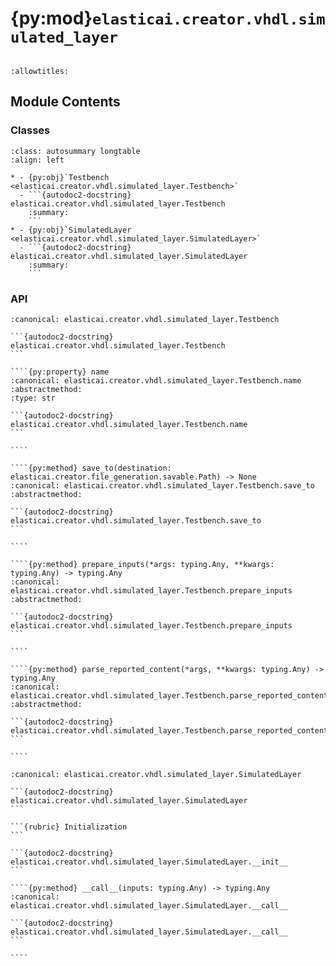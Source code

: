 # {py:mod}`elasticai.creator.vhdl.simulated_layer`

```{py:module} elasticai.creator.vhdl.simulated_layer
```

```{autodoc2-docstring} elasticai.creator.vhdl.simulated_layer
:allowtitles:
```

## Module Contents

### Classes

````{list-table}
:class: autosummary longtable
:align: left

* - {py:obj}`Testbench <elasticai.creator.vhdl.simulated_layer.Testbench>`
  - ```{autodoc2-docstring} elasticai.creator.vhdl.simulated_layer.Testbench
    :summary:
    ```
* - {py:obj}`SimulatedLayer <elasticai.creator.vhdl.simulated_layer.SimulatedLayer>`
  - ```{autodoc2-docstring} elasticai.creator.vhdl.simulated_layer.SimulatedLayer
    :summary:
    ```
````

### API

`````{py:class} Testbench
:canonical: elasticai.creator.vhdl.simulated_layer.Testbench

```{autodoc2-docstring} elasticai.creator.vhdl.simulated_layer.Testbench
```

````{py:property} name
:canonical: elasticai.creator.vhdl.simulated_layer.Testbench.name
:abstractmethod:
:type: str

```{autodoc2-docstring} elasticai.creator.vhdl.simulated_layer.Testbench.name
```

````

````{py:method} save_to(destination: elasticai.creator.file_generation.savable.Path) -> None
:canonical: elasticai.creator.vhdl.simulated_layer.Testbench.save_to
:abstractmethod:

```{autodoc2-docstring} elasticai.creator.vhdl.simulated_layer.Testbench.save_to
```

````

````{py:method} prepare_inputs(*args: typing.Any, **kwargs: typing.Any) -> typing.Any
:canonical: elasticai.creator.vhdl.simulated_layer.Testbench.prepare_inputs
:abstractmethod:

```{autodoc2-docstring} elasticai.creator.vhdl.simulated_layer.Testbench.prepare_inputs
```

````

````{py:method} parse_reported_content(*args, **kwargs: typing.Any) -> typing.Any
:canonical: elasticai.creator.vhdl.simulated_layer.Testbench.parse_reported_content
:abstractmethod:

```{autodoc2-docstring} elasticai.creator.vhdl.simulated_layer.Testbench.parse_reported_content
```

````

`````

`````{py:class} SimulatedLayer(testbench: elasticai.creator.vhdl.simulated_layer.Testbench, simulator_constructor, working_dir: str | pathlib.Path)
:canonical: elasticai.creator.vhdl.simulated_layer.SimulatedLayer

```{autodoc2-docstring} elasticai.creator.vhdl.simulated_layer.SimulatedLayer
```

```{rubric} Initialization
```

```{autodoc2-docstring} elasticai.creator.vhdl.simulated_layer.SimulatedLayer.__init__
```

````{py:method} __call__(inputs: typing.Any) -> typing.Any
:canonical: elasticai.creator.vhdl.simulated_layer.SimulatedLayer.__call__

```{autodoc2-docstring} elasticai.creator.vhdl.simulated_layer.SimulatedLayer.__call__
```

````

`````
